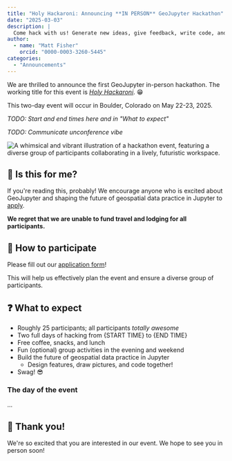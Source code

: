 ```yaml
---
title: "Holy Hackaroni: Announcing **IN PERSON** GeoJupyter Hackathon"
date: "2025-03-03"
description: |
  Come hack with us! Generate new ideas, give feedback, write code, and make friends **in person**!
author:
  - name: "Matt Fisher"
    orcid: "0000-0003-3260-5445"
categories:
  - "Announcements"
---
```


We are thrilled to announce the first GeoJupyter in-person hackathon. The working title
for this event is
[_Holy Hackaroni_](https://www.youtube.com/watch?app=desktop&v=xIL_QyoK_rQ&t=9s).
:grin:

This two-day event will occur in Boulder, Colorado on May 22-23, 2025.

_TODO: Start and end times here and in "What to expect"_

_TODO: Communicate unconference vibe_

![A whimsical and vibrant illustration of a hackathon event, featuring a diverse group
of participants collaborating in a lively, futuristic workspace.](in-person-hackathon.webp)


## :index_pointing_at_the_viewer: Is this for me?

If you're reading this, probably! We encourage anyone who is excited about GeoJupyter
and shaping the future of geospatial data practice in Jupyter to
[apply](https://docs.google.com/forms/d/e/1FAIpQLSfVB_B5y_wgh8lq7c95hmY0ck4PbygmsJD5nhS8drRej_E7wg/viewform?usp=header).

**We regret that we are unable to fund travel and lodging for all participants.**


## :handshake: How to participate

Please fill out our
[application form](https://docs.google.com/forms/d/e/1FAIpQLSfVB_B5y_wgh8lq7c95hmY0ck4PbygmsJD5nhS8drRej_E7wg/viewform?usp=header)!

This will help us effectively plan the event and ensure a diverse group of participants.


## :question: What to expect

* Roughly 25 participants; all participants _totally awesome_
* Two full days of hacking from {START TIME} to {END TIME}
* Free coffee, snacks, and lunch
* Fun (optional) group activities in the evening and weekend
* Build the future of geospatial data practice in Jupyter
  * Design features, draw pictures, and code together!
* Swag! :sunglasses:


### The day of the event

...


## :bow: Thank you!

We're so excited that you are interested in our event.
We hope to see you in person soon!
